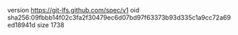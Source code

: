 version https://git-lfs.github.com/spec/v1
oid sha256:09fbbb14f02c3fa2f30479ec6d07bd97f63373b93d335c1a9cc72a69ed18941d
size 1738
